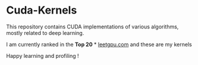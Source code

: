 # Cuda-Kernels

This repository contains CUDA implementations of various algorithms, mostly related to deep learning.  

I am currently ranked in the **Top 20** * <as of this commit> [leetgpu.com](https://leetgpu.com) and these are my kernels

Happy learning and profiling !



